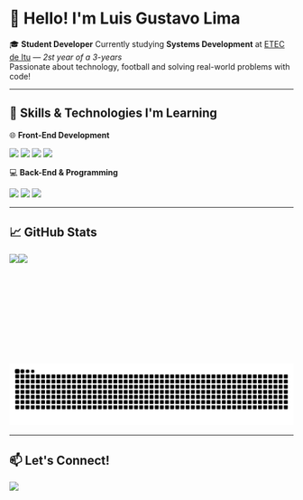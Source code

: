 # 👋 Hello! I'm Luis Gustavo Lima

🎓 **Student Developer** 
Currently studying **Systems Development** at [ETEC de Itu](https://etecitu.cps.sp.gov.br/) — *2st year of a 3-years*  
Passionate about technology, football and solving real-world problems with code!

---

## 🚀 Skills & Technologies I'm Learning

🌐 **Front-End Development**
<div>
  <link rel="stylesheet" type='text/css' href="https://cdn.jsdelivr.net/gh/devicons/devicon@latest/devicon.min.css" />
  <img src="https://cdn.jsdelivr.net/gh/devicons/devicon/icons/html5/html5-plain.svg" width="30" /> 
  <img src="https://cdn.jsdelivr.net/gh/devicons/devicon/icons/css3/css3-plain.svg" width="30" /> 
  <img src="https://cdn.jsdelivr.net/gh/devicons/devicon/icons/javascript/javascript-plain.svg" width="30" />
  <img src="https://cdn.jsdelivr.net/gh/devicons/devicon@latest/icons/react/react-original.svg" width="30" />
</div>

💻 **Back-End & Programming**
<div>
 
  <img src="https://cdn.jsdelivr.net/gh/devicons/devicon@latest/icons/nodejs/nodejs-original-wordmark.svg" width="30" />        
  <img src="https://cdn.jsdelivr.net/gh/devicons/devicon@latest/icons/csharp/csharp-original.svg" width="30" />
  <img src="https://cdn.jsdelivr.net/gh/devicons/devicon@latest/icons/python/python-original.svg" width="30" />
</div>

---

## 📈 GitHub Stats

<div style="display : flex">
  <img height="180em" src="https://github-readme-stats.vercel.app/api?username=Gustavolima07&show_icons=true&theme=radical&hide=prs"/> 
  <img height="180em" src="https://github-readme-stats.vercel.app/api/top-langs/?username=Gustavolima07&layout=compact&theme=radical&hide=prs)" />        
</div>


![Snake animation](https://github.com/Gustavolima07/Gustavolima07/blob/output/github-contribution-grid-snake.svg)

---

## 📫 Let's Connect!

<div> 
   <a href="https://www.linkedin.com/in/luis-gustavo-lima-0b7651249?utm_source=share&utm_campaign=share_via&utm_content=profile&utm_medium=android_app"><img src="https://cdn.jsdelivr.net/gh/devicons/devicon@latest/icons/linkedin/linkedin-original.svg" width="30" /></a>
</div>
